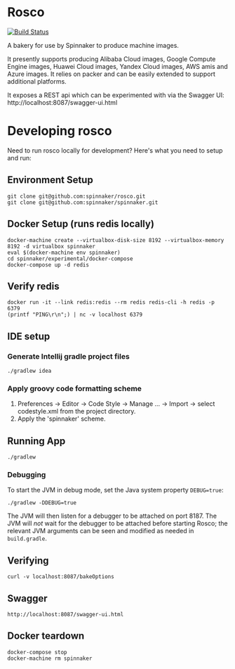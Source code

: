 Rosco
=====
[![Build Status](https://api.travis-ci.org/spinnaker/rosco.svg?branch=master)](https://travis-ci.org/spinnaker/rosco)

A bakery for use by Spinnaker to produce machine images.

It presently supports producing Alibaba Cloud images, Google Compute Engine images, Huawei Cloud images, Yandex Cloud images, AWS amis and Azure images. It relies on packer and can be easily extended to support additional platforms.

It exposes a REST api which can be experimented with via the Swagger UI: http://localhost:8087/swagger-ui.html

# Developing rosco

Need to run rosco locally for development? Here's what you need to setup and run:

## Environment Setup
```
git clone git@github.com:spinnaker/rosco.git
git clone git@github.com:spinnaker/spinnaker.git
```

## Docker Setup (runs redis locally)
```
docker-machine create --virtualbox-disk-size 8192 --virtualbox-memory 8192 -d virtualbox spinnaker
eval $(docker-machine env spinnaker)
cd spinnaker/experimental/docker-compose
docker-compose up -d redis
```

## Verify redis
```
docker run -it --link redis:redis --rm redis redis-cli -h redis -p 6379
(printf "PING\r\n";) | nc -v localhost 6379
```

## IDE setup

### Generate Intellij gradle project files
```
./gradlew idea
```

### Apply groovy code formatting scheme

1) Preferences -> Editor -> Code Style -> Manage ... -> Import -> select codestyle.xml from the project directory.
2) Apply the 'spinnaker' scheme.

## Running App
```
./gradlew
```

### Debugging

To start the JVM in debug mode, set the Java system property `DEBUG=true`:
```
./gradlew -DDEBUG=true
```

The JVM will then listen for a debugger to be attached on port 8187.  The JVM will _not_ wait for the debugger
to be attached before starting Rosco; the relevant JVM arguments can be seen and modified as needed in `build.gradle`.

## Verifying
```
curl -v localhost:8087/bakeOptions
```

## Swagger
```
http://localhost:8087/swagger-ui.html
```

## Docker teardown
```
docker-compose stop
docker-machine rm spinnaker
```
